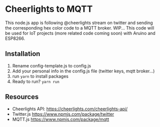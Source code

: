 # Cheerlights to MQTT

This node.js app is following @cheerlights stream on twitter and sending the corresponding hex color code to a MQTT broker.
WIP...
This code will be used for IoT projects (more related code coming soon) with Aruino and ESP8266.

## Installation

1.  Rename config-template.js to config.js
2.  Add your personal info in the config.js file (twitter keys, mqtt broker...)
3.  run `yarn` to install packages
4.  Ready to run? `yarn run`

## Resources

* Cheerlights API: https://cheerlights.com/cheerlights-api/
* Twitter.js https://www.npmjs.com/package/twitter
* MQTT.js https://www.npmjs.com/package/mqtt

